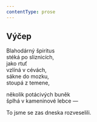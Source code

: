 ```yaml
---
contentType: prose
---
```


## Výčep

Blahodárný špiritus  
stéká po sliznicích,  
jako rtuť  
vzlíná v cévách,  
sákne do mozku,  
stoupá z temene,

několik potácivých buněk  
šplhá v kameninové lebce —

To jsme se zas dneska rozveselili.

